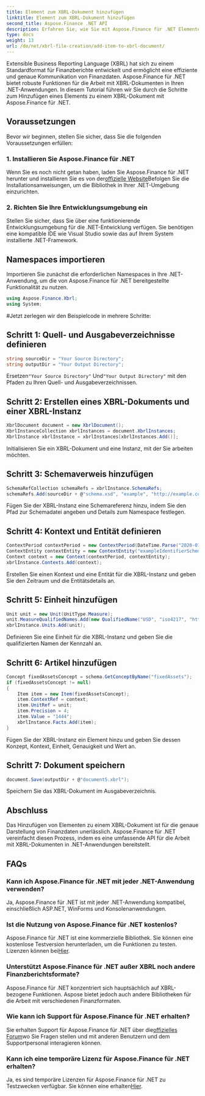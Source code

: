 ```yaml
---
title: Element zum XBRL-Dokument hinzufügen
linktitle: Element zum XBRL-Dokument hinzufügen
second_title: Aspose.Finance .NET API
description: Erfahren Sie, wie Sie mit Aspose.Finance für .NET Elemente zu XBRL-Dokumenten hinzufügen. Vereinfachen Sie die Finanzberichterstattung in Ihren .NET-Anwendungen. #Aspose #Finance
type: docs
weight: 13
url: /de/net/xbrl-file-creation/add-item-to-xbrl-document/
---
```

Extensible Business Reporting Language (XBRL) hat sich zu einem Standardformat für Finanzberichte entwickelt und ermöglicht eine effiziente und genaue Kommunikation von Finanzdaten. Aspose.Finance für .NET bietet robuste Funktionen für die Arbeit mit XBRL-Dokumenten in Ihren .NET-Anwendungen. In diesem Tutorial führen wir Sie durch die Schritte zum Hinzufügen eines Elements zu einem XBRL-Dokument mit Aspose.Finance für .NET.
## Voraussetzungen
Bevor wir beginnen, stellen Sie sicher, dass Sie die folgenden Voraussetzungen erfüllen:
### 1. Installieren Sie Aspose.Finance für .NET
 Wenn Sie es noch nicht getan haben, laden Sie Aspose.Finance für .NET herunter und installieren Sie es von der[offizielle Website](https://releases.aspose.com/finance/net/)Befolgen Sie die Installationsanweisungen, um die Bibliothek in Ihrer .NET-Umgebung einzurichten.
### 2. Richten Sie Ihre Entwicklungsumgebung ein
Stellen Sie sicher, dass Sie über eine funktionierende Entwicklungsumgebung für die .NET-Entwicklung verfügen. Sie benötigen eine kompatible IDE wie Visual Studio sowie das auf Ihrem System installierte .NET-Framework.
## Namespaces importieren
Importieren Sie zunächst die erforderlichen Namespaces in Ihre .NET-Anwendung, um die von Aspose.Finance für .NET bereitgestellte Funktionalität zu nutzen.
```csharp
using Aspose.Finance.Xbrl;
using System;
```
#Jetzt zerlegen wir den Beispielcode in mehrere Schritte:
## Schritt 1: Quell- und Ausgabeverzeichnisse definieren
```csharp
string sourceDir = "Your Source Directory";
string outputDir = "Your Output Directory";
```
 Ersetzen`"Your Source Directory"` Und`"Your Output Directory"` mit den Pfaden zu Ihren Quell- und Ausgabeverzeichnissen.
## Schritt 2: Erstellen eines XBRL-Dokuments und einer XBRL-Instanz
```csharp
XbrlDocument document = new XbrlDocument();
XbrlInstanceCollection xbrlInstances = document.XbrlInstances;
XbrlInstance xbrlInstance = xbrlInstances[xbrlInstances.Add()];
```
Initialisieren Sie ein XBRL-Dokument und eine Instanz, mit der Sie arbeiten möchten.
## Schritt 3: Schemaverweis hinzufügen
```csharp
SchemaRefCollection schemaRefs = xbrlInstance.SchemaRefs;
schemaRefs.Add(sourceDir + @"schema.xsd", "example", "http://example.com/xbrl/taxonomy");
```
Fügen Sie der XBRL-Instanz eine Schemareferenz hinzu, indem Sie den Pfad zur Schemadatei angeben und Details zum Namespace festlegen.
## Schritt 4: Kontext und Entität definieren
```csharp
ContextPeriod contextPeriod = new ContextPeriod(DateTime.Parse("2020-01-01"), DateTime.Parse("2020-02-10"));
ContextEntity contextEntity = new ContextEntity("exampleIdentifierScheme", "exampleIdentifier");
Context context = new Context(contextPeriod, contextEntity);
xbrlInstance.Contexts.Add(context);
```
Erstellen Sie einen Kontext und eine Entität für die XBRL-Instanz und geben Sie den Zeitraum und die Entitätsdetails an.
## Schritt 5: Einheit hinzufügen
```csharp
Unit unit = new Unit(UnitType.Measure);
unit.MeasureQualifiedNames.Add(new QualifiedName("USD", "iso4217", "http://www.xbrl.org/2003/iso4217"));
xbrlInstance.Units.Add(unit);
```
Definieren Sie eine Einheit für die XBRL-Instanz und geben Sie die qualifizierten Namen der Kennzahl an.
## Schritt 6: Artikel hinzufügen
```csharp
Concept fixedAssetsConcept = schema.GetConceptByName("fixedAssets");
if (fixedAssetsConcept != null)
{
    Item item = new Item(fixedAssetsConcept);
    item.ContextRef = context;
    item.UnitRef = unit;
    item.Precision = 4;
    item.Value = "1444";
    xbrlInstance.Facts.Add(item);
}
```
Fügen Sie der XBRL-Instanz ein Element hinzu und geben Sie dessen Konzept, Kontext, Einheit, Genauigkeit und Wert an.
## Schritt 7: Dokument speichern
```csharp
document.Save(outputDir + @"document5.xbrl");
```
Speichern Sie das XBRL-Dokument im Ausgabeverzeichnis.
## Abschluss
Das Hinzufügen von Elementen zu einem XBRL-Dokument ist für die genaue Darstellung von Finanzdaten unerlässlich. Aspose.Finance für .NET vereinfacht diesen Prozess, indem es eine umfassende API für die Arbeit mit XBRL-Dokumenten in .NET-Anwendungen bereitstellt.
## FAQs
### Kann ich Aspose.Finance für .NET mit jeder .NET-Anwendung verwenden?
Ja, Aspose.Finance für .NET ist mit jeder .NET-Anwendung kompatibel, einschließlich ASP.NET, WinForms und Konsolenanwendungen.
### Ist die Nutzung von Aspose.Finance für .NET kostenlos?
 Aspose.Finance für .NET ist eine kommerzielle Bibliothek. Sie können eine kostenlose Testversion herunterladen, um die Funktionen zu testen. Lizenzen können bei[Hier](https://purchase.aspose.com/buy).
### Unterstützt Aspose.Finance für .NET außer XBRL noch andere Finanzberichtsformate?
Aspose.Finance für .NET konzentriert sich hauptsächlich auf XBRL-bezogene Funktionen. Aspose bietet jedoch auch andere Bibliotheken für die Arbeit mit verschiedenen Finanzformaten.
### Wie kann ich Support für Aspose.Finance für .NET erhalten?
 Sie erhalten Support für Aspose.Finance für .NET über die[offizielles Forum](https://forum.aspose.com/c/finance/43)wo Sie Fragen stellen und mit anderen Benutzern und dem Supportpersonal interagieren können.
### Kann ich eine temporäre Lizenz für Aspose.Finance für .NET erhalten?
 Ja, es sind temporäre Lizenzen für Aspose.Finance für .NET zu Testzwecken verfügbar. Sie können eine erhalten[Hier](https://purchase.aspose.com/temporary-license/).